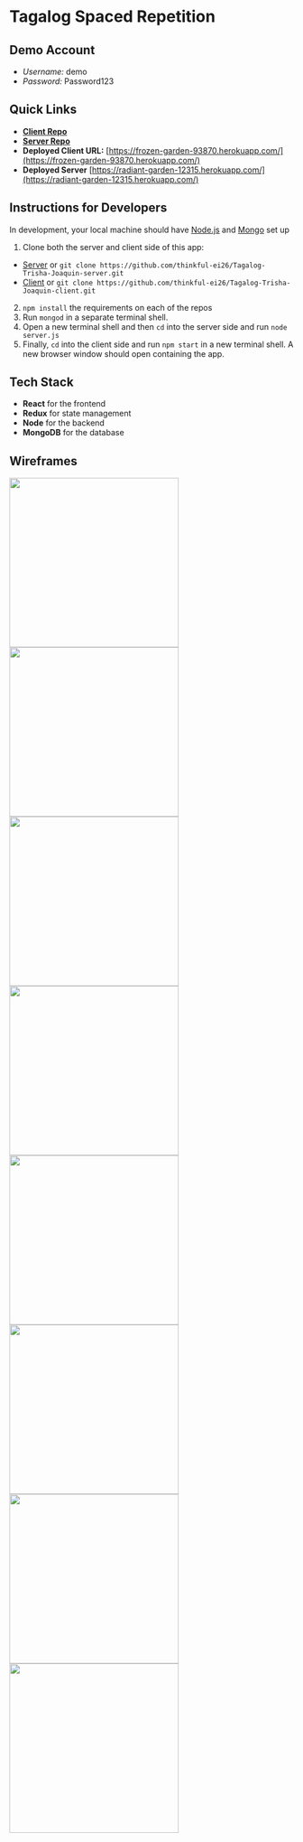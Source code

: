 # Tagalog Spaced Repetition

## Demo Account
- *Username:* demo
- *Password:* Password123

## Quick Links

- **[Client Repo](https://github.com/thinkful-ei26/Tagalog-Trisha-Joaquin-client.git)**
- **[Server Repo](https://github.com/thinkful-ei26/Tagalog-Trisha-Joaquin-server)**
- **Deployed Client URL:**  [https://frozen-garden-93870.herokuapp.com/](https://frozen-garden-93870.herokuapp.com/) 
- **Deployed Server** [https://radiant-garden-12315.herokuapp.com/](https://radiant-garden-12315.herokuapp.com/)

## Instructions for Developers
In development, your local machine should have [Node.js](https://nodejs.org/en/) and [Mongo](https://www.mongodb.com/) set up

1. Clone both the server and client side of this app:
* [Server](https://github.com/thinkful-ei26/Tagalog-Trisha-Joaquin-server.git) or `git clone https://github.com/thinkful-ei26/Tagalog-Trisha-Joaquin-server.git`
* [Client](https://github.com/thinkful-ei26/Tagalog-Trisha-Joaquin-client.git) or `git clone https://github.com/thinkful-ei26/Tagalog-Trisha-Joaquin-client.git`
2. `npm install` the requirements on each of the repos
3. Run `mongod` in a separate terminal shell. 
4. Open a new terminal shell and then `cd` into the server side and run `node server.js`
5. Finally, `cd` into the client side and run `npm start` in a new terminal shell. A new browser window should open containing the app. 

## Tech Stack

- **React** for the frontend
- **Redux** for state management
- **Node** for the backend
- **MongoDB** for the database

## Wireframes

<img src="assets/media/signup.png" alt="" width="300px" />
<img src="assets/media/login.png" alt="" width="300px" />
<img src="assets/media/infomodal.png" alt="" width="300px" />
<img src="assets/media/dashboard.png" alt="" width="300px" />
<img src="assets/media/sp-question.png" alt="" width="300px" />
<img src="assets/media/right-feedback.png" alt="" width="300px" />
<img src="assets/media/wrong-feedback.png" alt="" width="300px" />
<img src="assets/media/budding-scholar.png" alt="" width="300px" />
